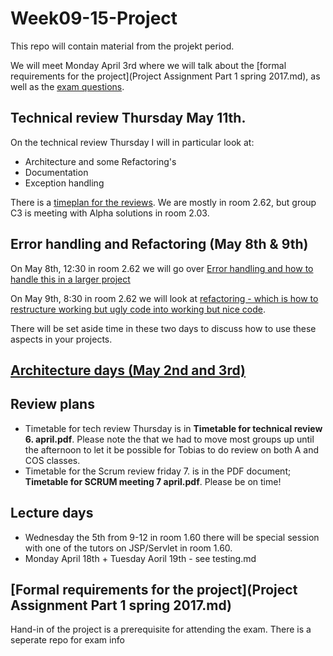 # Week09-15-Project
This repo will contain material from the projekt period.


We will meet Monday April 3rd where we will talk about the [formal requirements for the project](Project Assignment Part 1 spring 2017.md), as well as the [exam questions](https://github.com/cphdat2sem2017-Cos/Week16-17-Exam/blob/master/COS%20-%20First%20Year%20Exam%20June%202017%20-%20Exam%20questions.pdf).

## Technical review Thursday May 11th.
On the technical review Thursday I will in particular look at:

- Architecture and some Refactoring's
- Documentation
- Exception handling 

There is a [timeplan for the reviews](https://github.com/cphdat2sem2017-Cos/Week09-15-Project/blob/master/Timetable%20for%20technical%20review%2011.%20May.pdf). We are mostly in room 2.62, but group C3 is meeting with Alpha solutions in room 2.03.

## Error handling and Refactoring (May 8th & 9th)
On May 8th, 12:30 in room 2.62 we will go over [Error handling and how to handle this in a larger project](ErrorAndRefactoring/Errorhandling.md)

On May 9th, 8:30 in room 2.62 we will look at [refactoring - which is how to restructure working but ugly code into working but nice code](ErrorAndRefactoring/Refactoring.md).

There will be set aside time in these two days to discuss how to use these aspects in your projects.

## [Architecture days (May 2nd and 3rd)](arch-readme.md/arch-readme.md)



## Review plans
- Timetable for tech review Thursday is in **Timetable for technical review 6. april.pdf**. Please note the that we had to move most groups up until the afternoon to let it be possible for Tobias to do review on both A and COS classes. 
- Timetable for the Scrum review friday 7. is in the PDF document; **Timetable for SCRUM meeting 7 april.pdf**. Please be on time!


## Lecture days
- Wednesday the 5th from 9-12 in room 1.60 there will be special session with one of the tutors on JSP/Servlet in room 1.60.
- Monday April 18th + Tuesday Aoril 19th - see testing.md

## [Formal requirements for the project](Project Assignment Part 1 spring 2017.md)
Hand-in of the project is a prerequisite for attending the exam. There is a seperate repo for exam info
